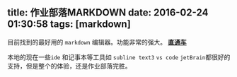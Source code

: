 title: 作业部落MARKDOWN
date: 2016-02-24 01:30:58
tags: [markdown]
---

目前找到的最好用的 `markdown` 编辑器。功能非常的强大。
**[直通车][1]**

本地的现在一些`ide` 和记事本等工具如 `subline text3` `vs code` `jetBrain`都很好的支持，但是整个的体验，还是作业部落完胜。

  [1]: https://www.zybuluo.com/